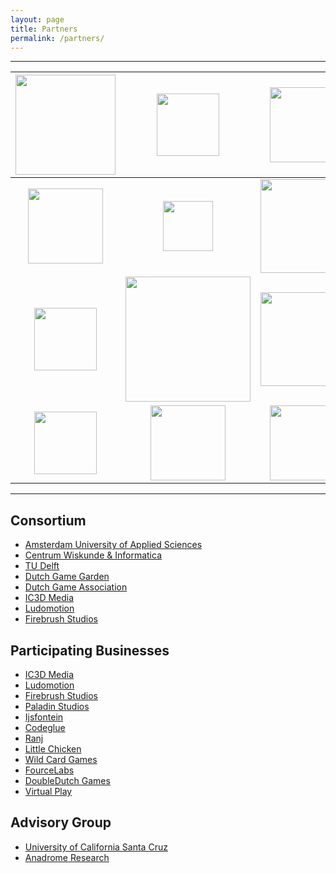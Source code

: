 ```yaml
---
layout: page
title: Partners
permalink: /partners/
---
```

---

| <img src="{{ site.url }}/assets/HvA.png" width="160">           | <img src="{{ site.url }}/assets/CWI.png" width="100">          | <img src="{{ site.url }}/assets/TU_Delft.png" width="120">       |  <img src="{{ site.url }}/assets/DGA.png" width="140">           | <img src="{{ site.url }}/assets/DGG.png" width="60">             |
|:---------------------------------------------------------------:|:--------------------------------------------------------------:|:----------------------------------------------------------------:|:----------------------------------------------------------------:|:----------------------------------------------------------------:|
| <img src="{{ site.url }}/assets/IC3D_Media.png" width="120">    | <img src="{{ site.url }}/assets/Ludomotion.jpg" width="80">    | <img src="{{ site.url }}/assets/Firebrush.gif" width="150">      | <img src="{{ site.url }}/assets/Little_Chicken.png" width="80">  | <img src="{{ site.url }}/assets/VirtualPlay.png" width="80">         |
| <img src="{{ site.url }}/assets/Ranj.png" width="100">          | <img src="{{ site.url }}/assets/WildCard.png" width="200">     | <img src="{{ site.url }}/assets/DoubleDutch.png" width="150">    | <img src="{{ site.url }}/assets/FourceLabs.png" width="80">      | <img src="{{ site.url }}/assets/Paladin.png" width="120">      |
| <img src="{{ site.url }}/assets/Ijsfontein.png" width="100">   |   <img src="{{ site.url }}/assets/Codeglue.png" width="120">   |  <img src="{{ site.url }}/assets/Anadrome.png" width="120">      | <img src="{{ site.url }}/assets/UC_Santa_Cruz.jpg" width="120">|                                                                   

---

## Consortium
* [Amsterdam University of Applied Sciences]
* [Centrum Wiskunde & Informatica]
* [TU Delft]
* [Dutch Game Garden]
* [Dutch Game Association]
* [IC3D Media]
* [Ludomotion]  
* [Firebrush Studios]
  
## Participating Businesses* [IC3D Media]
* [Ludomotion]
* [Firebrush Studios]
* [Paladin Studios]
* [Ijsfontein]
* [Codeglue]* [Ranj]
* [Little Chicken]
* [Wild Card Games]
* [FourceLabs]
* [DoubleDutch Games]
* [Virtual Play]## Advisory Group* [University of California Santa Cruz]* [Anadrome Research]
[Amsterdam University of Applied Sciences]: http://www.hva.nl/playandcivicmedia
[Centrum Wiskunde & Informatica]: https://www.cwi.nl/research-groups/software-analysis-and-transformation[TU Delft]: https://graphics.tudelft.nl[Dutch Game Garden]: http://www.dutchgamegarden.nl
[Dutch Game Association]: https://dutchgamesassociation.nl
[Ludomotion]: http://www.ludomotion.com
[IC3D Media]: http://ic3dmedia.com
[Firebrush Studios]: http://firebrushstudios.com[Paladin Studios]: http://www.paladinstudios.com[Ijsfontein]: http://www.ijsfontein.nl/en/
[Codeglue]: http://www.codeglue.com
[Ranj]: http://www.ranj.com/
[Little Chicken]: http://www.littlechicken.nl
[Wild Card Games]: http://www.wildcard-games.com
[FourceLabs]:http://fourcelabs.com
[DoubleDutch Games]: http://www.doubledutchgames.com
[University of California Santa Cruz]: https://games.soe.ucsc.edu/eis
[Anadrome Research]: http://www.anadrome.org/
[Virtual Play]: http://virtualplay.zone